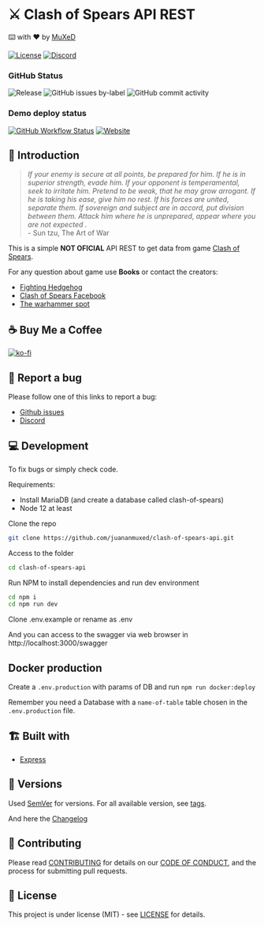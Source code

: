 
# ⚔️ Clash of Spears API REST

 ⌨️ with ❤︎ by <a href="https://muxed.dev">MuXeD</a>


[![License](https://img.shields.io/github/license/juananmuxed/clash-of-spears-api?label=License)](LICENSE) [![Discord](https://img.shields.io/discord/324463341819133953?color=purple&label=Discord&logo=discord)](https://discord.gg/88rzwfU)

### GitHub Status

![Release](https://img.shields.io/github/v/release/juananmuxed/clash-of-spears-api?include_prereleases&label=Release&logo=github) ![GitHub issues by-label](https://img.shields.io/github/issues/juananmuxed/clash-of-spears-api/bug?label=Bugs%20Opened&logo=github) ![GitHub commit activity](https://img.shields.io/github/commit-activity/m/juananmuxed/clash-of-spears-api?label=Activity&logo=github)

### Demo deploy status

[![GitHub Workflow Status](https://img.shields.io/github/actions/workflow/status/juananmuxed/clash-of-spears-api/deploy.yml?label=Workflow)](https://cos.muxed.es) [![Website](https://img.shields.io/website?down_color=red&down_message=Offline&label=Website&up_color=green&up_message=Online&url=https://clash.muxed.dev/api/docs)](https://clash.muxed.dev/api/docs)

## 🎱 Introduction

> *If your enemy is secure at all points, be prepared for him. If he is in superior strength, evade him. If your opponent is temperamental, seek to irritate him. Pretend to be weak, that he may grow arrogant. If he is taking his ease, give him no rest. If his forces are united, separate them. If sovereign and subject are in accord, put division between them. Attack him where he is unprepared, appear where you are not expected .* <br> - Sun tzu, The Art of War

This is a simple  **NOT OFICIAL** API REST to get data from game [Clash of Spears](https://www.fightinghedgehog.com/).

For any question about game use **Books** or contact the creators:
- [Fighting Hedgehog](https://www.fightinghedgehog.com/)
- [Clash of Spears Facebook](https://www.facebook.com/CLASHofSpears/)
- [The warhammer spot](http://www.thewargamespot.com/clash-of-spears/)

## ☕️ Buy Me a Coffee

[![ko-fi](https://www.ko-fi.com/img/githubbutton_sm.svg)](https://ko-fi.com/U7U21M2BE)

## 🐛 Report a bug

Please follow one of this links to report a bug:
- [Github issues](https://github.com/juananmuxed/clash-of-spears-api/issues)
- [Discord](https://discord.gg/88rzwfU)

## 💻 Development

To fix bugs or simply check code.

Requirements:

- Install MariaDB (and create a database called clash-of-spears)
- Node 12 at least

Clone the repo

```bash
git clone https://github.com/juananmuxed/clash-of-spears-api.git
```

Access to the folder

```bash
cd clash-of-spears-api
```

Run NPM to install dependencies and run dev environment

```bash
cd npm i
cd npm run dev
```

Clone .env.example or rename as .env

And you can access to the swagger via web browser in http://localhost:3000/swagger

## Docker production

Create a `.env.production` with params of DB and run `npm run docker:deploy`

Remember you need a Database with a `name-of-table` table chosen in the `.env.production` file.

## 🏗 Built with

- [Express](https://expressjs.com/)

## 📌 Versions

Used [SemVer](http://semver.org/) for versions. For all available version, see [tags](https://github.com/juananmuxed/clash-of-spears-api/tags).

And here the [Changelog](CHANGELOG.md)

## 🍰 Contributing

Please read [CONTRIBUTING](CONTRIBUTING.md) for details on our [CODE OF CONDUCT](CODE_OF_CONDUCT.md), and the process for submitting pull requests.

## 📄 License

This project is under license (MIT) - see [LICENSE](LICENSE) for details.
